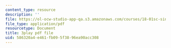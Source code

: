 ```yaml
---
content_type: resource
description: ''
file: https://ol-ocw-studio-app-qa.s3.amazonaws.com/courses/18-01sc-single-variable-calculus-fall-2010/586320a4e461fb095f3896ea90acc308_KhwQKE_tld0.pdf
file_type: application/pdf
resourcetype: Document
title: 3play pdf file
uid: 586320a4-e461-fb09-5f38-96ea90acc308
---
```

